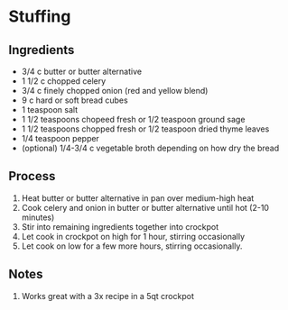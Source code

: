 # Stuffing
## Ingredients
* 3/4 c butter or butter alternative
* 1 1/2 c chopped celery
* 3/4 c finely chopped onion (red and yellow blend)
* 9 c hard or soft bread cubes
* 1 teaspoon salt
* 1 1/2 teaspoons chopeed fresh or 1/2 teaspoon ground sage
* 1 1/2 teaspoons chopped fresh or 1/2 teaspoon dried thyme leaves
* 1/4 teaspoon pepper
* (optional) 1/4-3/4 c vegetable broth depending on how dry the bread

## Process
1. Heat butter or butter alternative in pan over medium-high heat
1. Cook celery and onion in butter or butter alternative until hot (2-10 minutes)
1. Stir into remaining ingredients together into crockpot
1. Let cook in crockpot on high for 1 hour, stirring occasionally 
1. Let cook on low for a few more hours, stirring occasionally.

## Notes
1. Works great with a 3x recipe in a 5qt crockpot
